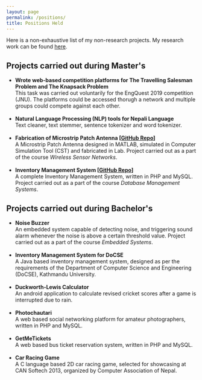 ```yaml
---
layout: page
permalink: /positions/
title: Positions Held
---
```


Here is a non-exhaustive list of my non-research projects. My research work can be found <a href="/research">here</a>.

<h2>Projects carried out during Master's</h2>


<ul>	

<li>
<b>
Wrote web-based competition platforms for The Travelling Salesman Problem and The Knapsack Problem
</b>
<br>
This task was carried out voluntarily for the EngQuest 2019 competition (JNU). The platforms could be accessed thorugh a network and multiple groups could compete against each other.
</li>
<br>


<li>
<b>
Natural Language Processing (NLP) tools for Nepali Language
</b>
<br>
Text cleaner, text stemmer, sentence tokenizer and word tokenizer.
</li>
<br>
  
  
<li>
<b>
Fabrication of Microstrip Patch Antenna [<a href="https://github.com/rabindralamsal/Design-and-Fabrication-of-Mircostrip-Patch-Antenna">GitHub Repo</a>]
</b>
<br>
A Microstrip Patch Antenna designed in MATLAB, simulated in Computer Simulation Tool (CST)
and fabricated in Lab. Project carried out as a part of the course <em>Wireless Sensor Networks</em>.
</li>
<br>

<li>
<b>
Inventory Management System [<a href="https://github.com/rabindralamsal/Complete-Web-Based-Inventory-System">GitHub Repo</a>]
</b>
<br>
A complete Inventory Management System, written in PHP and MySQL. Project carried out as a
part of the course <em>Database Management Systems</em>.
</li>

</ul>
<h2>Projects carried out during Bachelor's</h2>
<ul>
<li>
<b>
Noise Buzzer
</b>
<br>
An embedded system capable of detecting noise, and triggering sound alarm whenever the noise is
above a certain threshold value. Project carried out as a part of the course <em>Embedded Systems</em>.
</li>
<br>


<li>
<b>
Inventory Management System for DoCSE
</b>
<br>
A Java based inventory management system, designed as per the requirements of the Department
of Computer Science and Engineering (DoCSE), Kathmandu University.
</li>
<br>

<li>
<b>
Duckworth-Lewis Calculator
</b>
<br>
An android application to calculate revised cricket scores after a game is interrupted due to rain.
</li>
<br>

<li>
<b>
Photochautari
</b>
<br>
A web based social networking platform for amateur photographers, written in PHP and MySQL.
</li>
<br>

<li>
<b>
GetMeTickets
</b>
<br>
A web based bus ticket reservation system, written in PHP and MySQL.
</li>
<br>

<li>
<b>
Car Racing Game
</b>
<br>
A C language based 2D car racing game, selected for showcasing at CAN Softech 2013, organized
by Computer Association of Nepal.
</li>
</ul>
